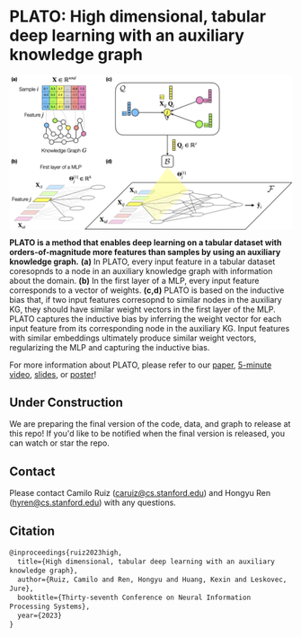 # PLATO: High dimensional, tabular deep learning with an auxiliary knowledge graph

<p align="center">
<img src="img/plato_github_figure.png" width="1100" align="center">
</p>

**PLATO is a method that enables deep learning on a tabular dataset with orders-of-magnitude more features than samples by using an auxiliary knowledge graph.** **(a)** In PLATO, every input feature in a tabular dataset coresopnds to a node in an auxiliary knowledge graph with information about the domain. **(b)** In the first layer of a MLP, every input feature corresponds to a vector of weights. **(c,d)** PLATO is based on the inductive bias that, if two input features corresopnd to similar nodes in the auxiliary KG, they should have similar weight vectors in the first layer of the MLP. PLATO captures the inductive bias by inferring the weight vector for each input feature from its corresponding node in the auxiliary KG. Input features with similar embeddings ultimately produce similar weight vectors, regularizing the MLP and capturing the inductive bias.

For more information about PLATO, please refer to our [paper](link), [5-minute video](link), [slides](link), or [poster](link)!

## Under Construction
We are preparing the final version of the code, data, and graph to release at this repo! If you'd like to be notified when the final version is released, you can watch or star the repo.

## Contact
Please contact Camilo Ruiz (caruiz@cs.stanford.edu) and Hongyu Ren (hyren@cs.stanford.edu) with any questions.

## Citation
```
@inproceedings{ruiz2023high,
  title={High dimensional, tabular deep learning with an auxiliary knowledge graph},
  author={Ruiz, Camilo and Ren, Hongyu and Huang, Kexin and Leskovec, Jure},
  booktitle={Thirty-seventh Conference on Neural Information Processing Systems},
  year={2023}
}
```
